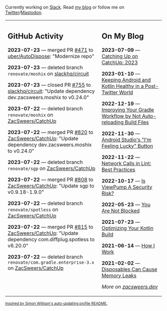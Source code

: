 Currently working on [Slack](https://slack.com/). Read [my blog](https://zacsweers.dev/) or follow me on [Twitter](https://twitter.com/ZacSweers)/[Mastodon](https://hachyderm.io/@ZacSweers).

<table><tr><td valign="top" width="60%">

## GitHub Activity
<!-- githubActivity starts -->
**2023-07-23** — merged PR [#471](https://github.com/uber/AutoDispose/pull/471) to [uber/AutoDispose](https://github.com/uber/AutoDispose): "Modernize repo"

**2023-07-23** — deleted branch `renovate/moshix` on [slackhq/circuit](https://github.com/slackhq/circuit)

**2023-07-23** — closed PR [#755](https://github.com/slackhq/circuit/pull/755) to [slackhq/circuit](https://github.com/slackhq/circuit): "Update dependency dev.zacsweers.moshix to v0.24.0"

**2023-07-22** — deleted branch `renovate/moshix` on [ZacSweers/CatchUp](https://github.com/ZacSweers/CatchUp)

**2023-07-22** — merged PR [#820](https://github.com/ZacSweers/CatchUp/pull/820) to [ZacSweers/CatchUp](https://github.com/ZacSweers/CatchUp): "Update dependency dev.zacsweers.moshix to v0.24.0"

**2023-07-22** — deleted branch `renovate/sgp` on [ZacSweers/CatchUp](https://github.com/ZacSweers/CatchUp)

**2023-07-22** — merged PR [#808](https://github.com/ZacSweers/CatchUp/pull/808) to [ZacSweers/CatchUp](https://github.com/ZacSweers/CatchUp): "Update sgp to v0.9.18-1.9.0"

**2023-07-22** — deleted branch `renovate/spotless` on [ZacSweers/CatchUp](https://github.com/ZacSweers/CatchUp)

**2023-07-22** — merged PR [#815](https://github.com/ZacSweers/CatchUp/pull/815) to [ZacSweers/CatchUp](https://github.com/ZacSweers/CatchUp): "Update dependency com.diffplug.spotless to v6.20.0"

**2023-07-22** — deleted branch `renovate/com.gradle.enterprise-3.x` on [ZacSweers/CatchUp](https://github.com/ZacSweers/CatchUp)
<!-- githubActivity ends -->
</td><td valign="top" width="40%">

## On My Blog
<!-- blog starts -->
**2023-07-09** — [Catching Up on CatchUp: 2023](https://www.zacsweers.dev/catching-up-on-catchup-2023/)

**2023-01-10** — [Keeping Android and Kotlin Healthy in a Post-Twitter World](https://www.zacsweers.dev/keeping-android-healthy/)

**2022-12-19** — [Improving Your Gradle Workflow by Not Auto-reloading Build Files](https://www.zacsweers.dev/improving-your-workflow-by-not-auto-reloading-build-files/)

**2022-11-30** — [Android Studio's "I'm Feeling Lucky" Button](https://www.zacsweers.dev/android-studios-im-feeling-lucky-button/)

**2022-11-22** — [Network Calls in Lint: Best Practices](https://www.zacsweers.dev/network-calls-in-lint-best-practices/)

**2022-10-17** — [Is ViewPump A Security Risk?](https://www.zacsweers.dev/is-viewpump-a-security-risk/)

**2022-05-23** — [You Are Not Blocked](https://www.zacsweers.dev/you-are-not-blocked/)

**2021-07-23** — [Optimizing Your Kotlin Build](https://www.zacsweers.dev/optimizing-your-kotlin-build/)

**2021-06-14** — [How I Work](https://www.zacsweers.dev/how-i-work/)

**2021-02-02** — [Disposables Can Cause Memory Leaks](https://www.zacsweers.dev/disposables-can-cause-memory-leaks/)
<!-- blog ends -->
_More on [zacsweers.dev](https://zacsweers.dev/)_
</td></tr></table>

<sub><a href="https://simonwillison.net/2020/Jul/10/self-updating-profile-readme/">Inspired by Simon Willison's auto-updating profile README.</a></sub>